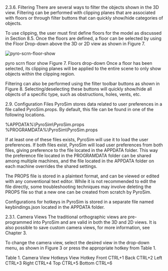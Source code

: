 2.3.6. Filtering
There are several ways to filter the objects shown in the 3D view. Filtering can be performed with clipping planes that are associated with floors or through filter buttons that can quickly show/hide categories of objects.

To use clipping, the user must first define floors for the model as discussed in Section 8.5. Once the floors are defined, a floor can be selected by using the Floor Drop-down above the 3D or 2D view as shown in Figure 7.

![pyro-scrn-floor-show](https://user-images.githubusercontent.com/2109426/136003233-4ebb83ac-d145-40dc-9be5-98310067b72b.png)


pyro scrn floor show
Figure 7. Floors drop-down
Once a floor has been selected, its clipping planes will be applied to the entire scene to only show objects within the clipping region.

Filtering can also be performed using the filter toolbar buttons as shown in Figure 8. Selecting/deselecting these buttons will quickly show/hide all objects of a specific type, such as obstructions, holes, vents, etc.

2.9. Configuration Files
PyroSim stores data related to user preferences in a file called PyroSim.props. By default, this file can be found in one of the following locations.

%APPDATA%\PyroSim\PyroSim.props
%PROGRAMDATA%\PyroSim\PyroSim.props

If at least one of these files exists, PyroSim will use it to load the user preferences. If both files exist, PyroSim will load user preferences from both files, giving preference to the file located in the APPDATA folder. This way the preference file located in the PROGRAMDATA folder can be shared among multiple machines, and the file located in the APPDATA folder on each machine overrides the shared settings.

The PROPS file is stored in a plaintext format, and can be viewed or edited with any conventional text editor. While it is not recommended to edit the file directly, some troubleshooting techniques may involve deleting the PROPS file so that a new one can be created from scratch by PyroSim.

Configurations for hotkeys in PyroSim is stored in a separate file named keybindings.json located in the APPDATA folder.

2.3.1. Camera Views
The traditional orthographic views are pre-programmed into PyroSim and are valid in both the 3D and 2D views. It is also possible to save custom camera views, for more information, see Chapter 3.

To change the camera view, select the desired view in the drop-down menu, as shown in Figure 3 or press the appropriate hotkey from Table 1.

Table 1. Camera View Hotkeys
View	Hotkey
Front	CTRL+1
Back	CTRL+2
Left	CTRL+3
Right	CTRL+4
Top	CTRL+5
Bottom	CTRL+6
